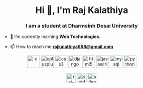 <h1 align="center">Hi 👋, I'm Raj Kalathiya</h1>
<h3 align="center">I am a student at Dharmsinh Desai University</h3>

- 🌱 I’m currently learning **Web Technologies.**

- 📫 How to reach me **rajkalathiya699@gmail.com**

<p align="center"><img src="https://devicons.github.io/devicon/devicon.git/icons/c/c-original.svg" alt="c" width="40" height="40"/> <img src="https://devicons.github.io/devicon/devicon.git/icons/cplusplus/cplusplus-original.svg" alt="cplusplus" width="40" height="40"/> <img src="https://devicons.github.io/devicon/devicon.git/icons/css3/css3-original-wordmark.svg" alt="css3" width="40" height="40"/> <img src="https://devicons.github.io/devicon/devicon.git/icons/django/django-original.svg" alt="django" width="40" height="40"/> <img src="https://devicons.github.io/devicon/devicon.git/icons/html5/html5-original-wordmark.svg" alt="html5" width="40" height="40"/> <img src="https://devicons.github.io/devicon/devicon.git/icons/javascript/javascript-original.svg" alt="javascript" width="40" height="40"/> <img src="https://devicons.github.io/devicon/devicon.git/icons/mysql/mysql-original-wordmark.svg" alt="mysql" width="40" height="40"/> <img src="https://devicons.github.io/devicon/devicon.git/icons/python/python-original.svg" alt="python" width="40" height="40"/></p>

<p align="center">
<a href="https://linkedin.com/in/raj-kalathiya-0bbab8193" target="blank"><img align="center" src="https://cdn.jsdelivr.net/npm/simple-icons@3.0.1/icons/linkedin.svg" alt="raj-kalathiya-0bbab8193" height="30" width="30" /></a>
<a href="https://instagram.com/spidy_02" target="blank"><img align="center" src="https://cdn.jsdelivr.net/npm/simple-icons@3.0.1/icons/instagram.svg" alt="spidy_02" height="30" width="30" /></a>
<a href="https://www.codechef.com/users/silent_spider" target="blank"><img align="center" src="https://cdn.jsdelivr.net/npm/simple-icons@3.1.0/icons/codechef.svg" alt="silent_spider" height="30" width="30" /></a>
</p>
